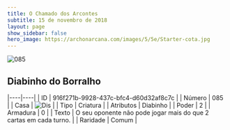 ```yaml
---
title: O Chamado dos Arcontes
subtitle: 15 de novembro de 2018
layout: page
show_sidebar: false
hero_image: https://archonarcana.com/images/5/5e/Starter-cota.jpg
---
```


![085](https://cdn.keyforgegame.com/media/card_front/pt/341_085_C72X25358RG2_pt.png)

## Diabinho do Borralho

|----|----|
| ID | 916f271b-9928-437c-bfc4-d60d32af8c7c |
| Número | 085 |
| Casa | ![Dis](https://archonarcana.com/images/thumb/e/e8/Dis.png/22px-Dis.png "Dis") |
| Tipo | Criatura |
| Atributos | Diabinho |
| Poder | 2 |
| Armadura | 0 |
| Texto | O seu oponente não pode jogar mais do que 2 cartas em cada turno. |
| Raridade | Comum |
